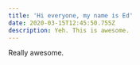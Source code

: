 ```yaml
---
title: 'Hi everyone, my name is Ed'
date: 2020-03-15T12:45:50.755Z
description: Yeh. This is awesome.
---
```

Really awesome.
